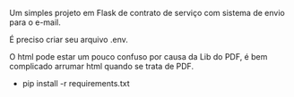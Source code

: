 Um simples projeto em Flask de contrato de serviço com sistema de envio para o e-mail.

É preciso criar seu arquivo .env.

O html pode estar um pouco confuso por causa da Lib do PDF, é bem complicado arrumar html quando se trata de PDF.

- pip install -r requirements.txt

